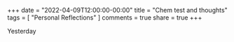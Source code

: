 +++
date = "2022-04-09T12:00:00-00:00"
title = "Chem test and thoughts"
tags = [ "Personal Reflections" ]
comments = true
share = true
+++

Yesterday